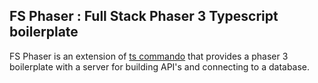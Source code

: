 ## FS Phaser : Full Stack Phaser 3 Typescript boilerplate

FS Phaser is an extension of [ts commando](https://github.com/RobbyB97/ts-commando) that provides a phaser 3 boilerplate with a server for building API's and connecting to a database.

